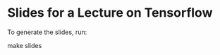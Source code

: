 Slides for a Lecture on Tensorflow
==================================

To generate the slides, run:

make slides


